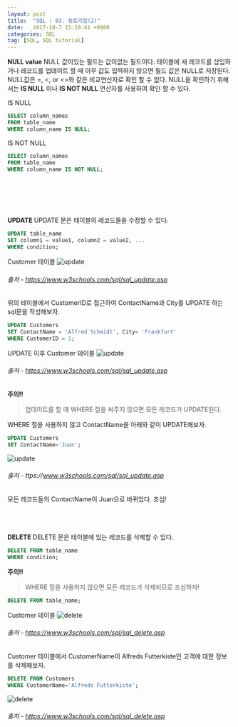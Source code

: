 ```yaml
---
layout: post
title:  "SQL : 03. 튜토리얼(2)"
date:   2017-10-7 15:10:41 +0900
categories: SQL
tag: [SQL, SQL tutorial]
---
```



**NULL value**
NULL 값이있는 필드는 값이없는 필드이다. 테이블에 새 레코드를 삽입하거나 레코드를 업데이트 할 때 아무 값도 입력하지 않으면 필드 값은 NULL로 저장된다.<br>
NULL값은 =, <, or <>와 같은 비교연산자로 확인 할 수 없다. NULL을 확인하기 위해서는 **IS NULL** 이나 **IS NOT NULL** 연산자를 사용하여 확인 할 수 있다.<br>


IS NULL

```	sql
SELECT column_names
FROM table_name
WHERE column_name IS NULL;
```

IS NOT NULL

```sql
SELECT column_names
FROM table_name
WHERE column_name IS NOT NULL;
```

<br><br><br><br>

**UPDATE**
UPDATE 문은 태이블의 레코드들을 수정할 수 있다.

```sql
UPDATE table_name
SET column1 = value1, column2 = value2, ...
WHERE condition;
```

Customer 테이블
![update](../../../../assets/media/images/sql-003/update00.png)

###### 출처 - https://www.w3schools.com/sql/sql_update.asp

위의 테이블에서 CustomerID로 접근하여 ContactName과 City를 UPDATE 하는 sql문을 작성해보자.

```sql
UPDATE Customers
SET ContactName = 'Alfred Schmidt', City= 'Frankfurt'
WHERE CustomerID = 1;
```

UPDATE 이후 Customer 테이블
![update](../../../../assets/media/images/sql-003/update01.png)

###### 출처 - https://www.w3schools.com/sql/sql_update.asp


**주의!!**

>업데이트를 할 때 WHERE 절을 써주지 않으면 모든 레코드가 UPDATE된다.

WHERE 절을 사용하지 않고 ContactName을 아래와 같이 UPDATE해보자.

```sql
UPDATE Customers
SET ContactName='Juan';
```

![update](../../../../assets/media/images/sql-003/update02.png)
###### 출처 - ttps://www.w3schools.com/sql/sql_update.asp

모든 레코드들의 ContactName이 Juan으로 바뀌었다. 조심!
<br><br><br><br>


**DELETE**
DELETE 문은 테이블에 있는 레코드를 삭제할 수 있다.

```sql
DELETE FROM table_name
WHERE condition;
```

**주의!!**

> WHERE 절을 사용하지 않으면 모든 레코드가 삭제되므로 조심하자!

```sql
DELETE FROM table_name;
```

Customer 테이블
![delete](../../../../assets/media/images/sql-003/delete00.png)
###### 출처 - https://www.w3schools.com/sql/sql_delete.asp

Customer 테이블에서 CustomerName이 Alfreds Futterkiste인 고객에 대한 정보를 삭제해보자.

```sql
DELETE FROM Customers
WHERE CustomerName='Alfreds Futterkiste';
```

![delete](../../../../assets/media/images/sql-003/delete01.png)
###### 출처 - https://www.w3schools.com/sql/sql_delete.asp
